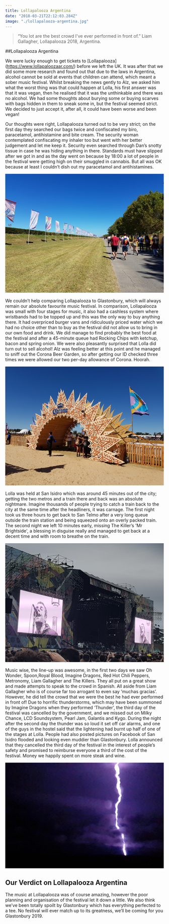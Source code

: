 ```yaml
---
title: Lollapalooza Argentina
date: "2018-03-21T22:12:03.284Z"
image: "./lollapalooza-argentina.jpg"
---
```


>“You lot are the best crowd I've ever performed in front of.”
Liam Gallagher, Lollapalooza 2018, Argentina.

##Lollapalooza Argentina

We were lucky enough to get tickets to [Lollapalooza] (https://www.lollapaloozaar.com/) before we left the UK. It was after that we did some more research and found out that due to the laws in Argentina, alcohol cannot be sold at events that children can attend, which meant a sober music festival. Whilst breaking the news gently to Alz, we asked him what the worst thing was that could happen at Lolla, his first answer was that it was vegan, then he realised that it was the unthinkable and there was no alcohol. We had some thoughts about burying some or buying scarves with bags hidden in them to sneak some in, but the festival seemed strict. We decided to just accept it, after all, it could have been worse and been vegan!

Our thoughts were right, Lollapalooza turned out to be very strict; on the first day they searched our bags twice and confiscated my biro, paracetamol, antihistamine and bite cream. The security woman contemplated confiscating my inhaler too but went with her better judgement and let me keep it. Security even searched through Dan’s snotty tissue in case he was hiding anything in there. Standards must have slipped after we got in and as the day went on because by 18:00 a lot of people in the festival were getting high on their smuggled in cannabis. But all was OK because at least I couldn’t dish out my paracetamol and antihistamines.

![Lollapalooza Festival](./lollapalooza-festival.jpg "Lollapalooza Festival")

We couldn’t help comparing Lollapalooza to Glastonbury, which will always remain our absolute favourite music festival. In comparison, Lollapalooza was small with four stages for music, it also had a cashless system where wristbands had to be topped up and this was the only way to buy anything there. It had overpriced burger vans and ridiculously priced water which we had no choice other than to buy as the festival did not allow us to bring in our own food and drink. We did manage to find probably the best food at the festival and after a 45-minute queue had Rocking Chips with ketchup, bacon and spring onion. We were also pleasantly surprised that Lolla did turn out to sell alcohol! Alz was feeling better at this point and he managed to sniff out the Corona Beer Garden, so after getting our ID checked three times we were allowed our two per-day allowance of Corona. Hoorah.

![Corona Beer Garden](./corona-beer-garden.jpg "Corona Beer Garden")

Lolla was held at San Isidro which was around 45 minutes out of the city; getting the two metros and a train there and back was an absolute nightmare. Imagine thousands of people trying to catch a train back to the city at the same time after the headliners, it was carnage. The first night took us three hours to get back to San Telmo after a very long queue outside the train station and being squeezed onto an overly packed train. The second night we left 10 minutes early, missing The Killer’s 'Mr Brightside', a blessing in disguise really and managed to get back at a decent time and with room to breathe on the train.

![Liam Gallagher](./liam-gallagher.jpg "Liam Gallagher")

Music wise, the line-up was awesome, in the first two days we saw Oh Wonder, Spoon,Royal Blood, Imagine Dragons, Red Hot Chili Peppers, Metronomy, Liam Gallagher and The Killers. They all put on a great show and made attempts to speak to the crowd in Spanish. All aside from Liam Gallagher who is of course far too arrogant to even say ‘muchas gracias’. However, he did tell the crowd that we were the best he had ever performed in front of! Due to horrific thunderstorms, which may have been summoned by Imagine Dragons when they performed ‘Thunder’, the third day of the festival was cancelled by the government, and we missed out on Milky Chance, LCD Soundsystem, Pearl Jam, Galantis and Kygo. During the night after the second day the thunder was so loud it set off car alarms, and one of the guys in the hostel said that the lightening had burnt up half of one of the stages at Lolla. People had also posted pictures on Facebook of San Isidro flooded and looking even muddier than Glastonbury. Lolla announced that they cancelled the third day of the festival in the interest of people’s safety and promised to reimburse everyone a third of the cost of the festival. Money we happily spent on more steak and wine.

![Lightening](./lightening.jpg "Lightening")

## Our Verdict on Lollapalooza Argentina
The music at Lollapalooza was of course amazing, however the poor planning and organisation of the festival let it down a little. We also think we’ve been totally spoilt by Glastonbury which has everything perfected to a tee. No festival will ever match up to its greatness, we’ll be coming for you Glastonbury 2019.